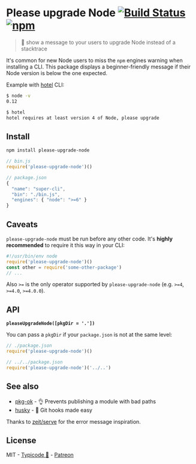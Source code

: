 # Please upgrade Node [![Build Status](https://travis-ci.org/typicode/please-upgrade-node.svg?branch=master)](https://travis-ci.org/typicode/please-upgrade-node) [![npm](https://img.shields.io/npm/v/please-upgrade-node.svg)](https://www.npmjs.com/package/please-upgrade-node)

> :information_desk_person: show a message to your users to upgrade Node instead of a stacktrace 

It's common for new Node users to miss the `npm` engines warning when installing a CLI. This package displays a beginner-friendly message if their Node version is below the one expected.

Example with [hotel](https://github.com/typicode/hotel) CLI:

```sh
$ node -v
0.12

$ hotel
hotel requires at least version 4 of Node, please upgrade
```

## Install

```sh
npm install please-upgrade-node
```

```js
// bin.js
require('please-upgrade-node')()
```

```js
// package.json
{ 
  "name": "super-cli",
  "bin": "./bin.js",
  "engines": { "node": ">=6" }
}
```

## Caveats

`please-upgrade-node` must be run before any other code. It's __highly recommended__ to require it this way in your CLI:

```js
#!/usr/bin/env node
require('please-upgrade-node')()
const other = require('some-other-package')
// ...
```

Also `>=` is the only operator supported by `please-upgrade-node` (e.g. `>=4`, `>=4.0`, `>=4.0.0`).



## API

__`pleaseUpgradeNode([pkgDir = '.'])`__

You can pass a `pkgDir` if your `package.json` is not at the same level:

```js
// ./package.json
require('please-upgrade-node')()

// ../../package.json
require('please-upgrade-node')('../..')
```

## See also

* [pkg-ok](https://github.com/typicode/pkg-ok) - :ok_hand: Prevents publishing a module with bad paths
* [husky](https://github.com/typicode/husky) - :dog: Git hooks made easy

Thanks to [zeit/serve](https://github.com/zeit/serve) for the error message inspiration.

## License

MIT - [Typicode :cactus:](https://github.com/typicode) - [Patreon](https://patreon.com/typicode)
